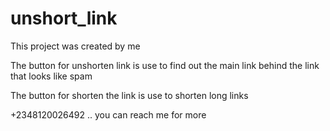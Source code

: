 # unshort_link

This project was created by me


The button for unshorten link is use to find out the main link behind the link that looks like spam

The button  for shorten the link is use to shorten long links

+2348120026492 .. you can reach me for more
